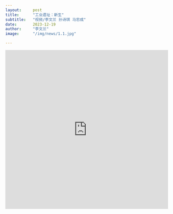 ```yaml
---
layout:     post 
title:      "工业遗址：新生"
subtitle:   "视频/李文兰 孙诗琪 马忠成"
date:       2023-12-19
author:     "李文兰"
image:      "/img/news/1.1.jpg"

---
```


<iframe height=498 width=510 src='https://player.youku.com/embed/XNjI1MTg3ODY4OA==' frameborder=0 'allowfullscreen'></iframe>